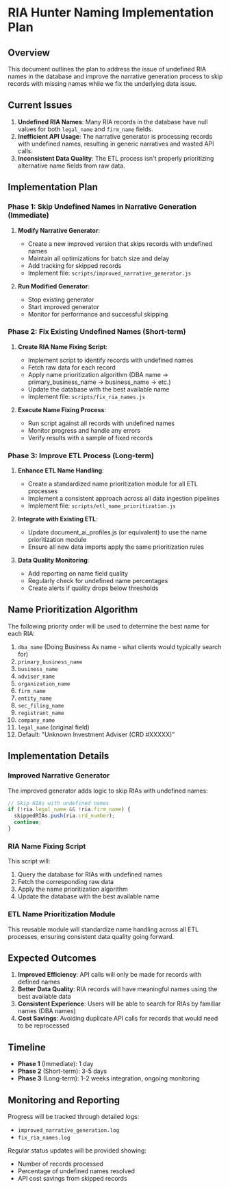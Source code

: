 # RIA Hunter Naming Implementation Plan

## Overview

This document outlines the plan to address the issue of undefined RIA names in the database and improve the narrative generation process to skip records with missing names while we fix the underlying data issue.

## Current Issues

1. **Undefined RIA Names**: Many RIA records in the database have null values for both `legal_name` and `firm_name` fields.
2. **Inefficient API Usage**: The narrative generator is processing records with undefined names, resulting in generic narratives and wasted API calls.
3. **Inconsistent Data Quality**: The ETL process isn't properly prioritizing alternative name fields from raw data.

## Implementation Plan

### Phase 1: Skip Undefined Names in Narrative Generation (Immediate)

1. **Modify Narrative Generator**:
   - Create a new improved version that skips records with undefined names
   - Maintain all optimizations for batch size and delay
   - Add tracking for skipped records
   - Implement file: `scripts/improved_narrative_generator.js`

2. **Run Modified Generator**:
   - Stop existing generator
   - Start improved generator
   - Monitor for performance and successful skipping

### Phase 2: Fix Existing Undefined Names (Short-term)

1. **Create RIA Name Fixing Script**:
   - Implement script to identify records with undefined names
   - Fetch raw data for each record
   - Apply name prioritization algorithm (DBA name → primary_business_name → business_name → etc.)
   - Update the database with the best available name
   - Implement file: `scripts/fix_ria_names.js`

2. **Execute Name Fixing Process**:
   - Run script against all records with undefined names
   - Monitor progress and handle any errors
   - Verify results with a sample of fixed records

### Phase 3: Improve ETL Process (Long-term)

1. **Enhance ETL Name Handling**:
   - Create a standardized name prioritization module for all ETL processes
   - Implement a consistent approach across all data ingestion pipelines
   - Implement file: `scripts/etl_name_prioritization.js`

2. **Integrate with Existing ETL**:
   - Update document_ai_profiles.js (or equivalent) to use the name prioritization module
   - Ensure all new data imports apply the same prioritization rules

3. **Data Quality Monitoring**:
   - Add reporting on name field quality
   - Regularly check for undefined name percentages
   - Create alerts if quality drops below thresholds

## Name Prioritization Algorithm

The following priority order will be used to determine the best name for each RIA:

1. `dba_name` (Doing Business As name - what clients would typically search for)
2. `primary_business_name`
3. `business_name`
4. `adviser_name`
5. `organization_name`
6. `firm_name`
7. `entity_name`
8. `sec_filing_name`
9. `registrant_name`
10. `company_name`
11. `legal_name` (original field)
12. Default: "Unknown Investment Adviser (CRD #XXXXX)"

## Implementation Details

### Improved Narrative Generator

The improved generator adds logic to skip RIAs with undefined names:

```javascript
// Skip RIAs with undefined names
if (!ria.legal_name && !ria.firm_name) {
  skippedRIAs.push(ria.crd_number);
  continue;
}
```

### RIA Name Fixing Script

This script will:
1. Query the database for RIAs with undefined names
2. Fetch the corresponding raw data 
3. Apply the name prioritization algorithm
4. Update the database with the best available name

### ETL Name Prioritization Module

This reusable module will standardize name handling across all ETL processes, ensuring consistent data quality going forward.

## Expected Outcomes

1. **Improved Efficiency**: API calls will only be made for records with defined names
2. **Better Data Quality**: RIA records will have meaningful names using the best available data
3. **Consistent Experience**: Users will be able to search for RIAs by familiar names (DBA names)
4. **Cost Savings**: Avoiding duplicate API calls for records that would need to be reprocessed

## Timeline

- **Phase 1** (Immediate): 1 day
- **Phase 2** (Short-term): 3-5 days
- **Phase 3** (Long-term): 1-2 weeks integration, ongoing monitoring

## Monitoring and Reporting

Progress will be tracked through detailed logs:
- `improved_narrative_generation.log`
- `fix_ria_names.log`

Regular status updates will be provided showing:
- Number of records processed
- Percentage of undefined names resolved
- API cost savings from skipped records
